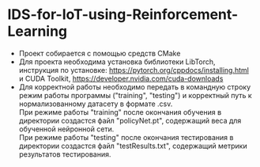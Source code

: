 # IDS-for-IoT-using-Reinforcement-Learning

- Проект собирается с помощью средств CMake
- Для проекта необходима установка библиотеки LibTorch, инструкция по установке: https://pytorch.org/cppdocs/installing.html \
и CUDA Toolkit, https://developer.nvidia.com/cuda-downloads
- Для корректной работы необходимо передать в командную строку режим работы программы ("training", "testing") и корректный путь к нормализованному датасету в формате .csv. \
При режиме работы "training" после окончания обучения в директории создастся файл "policyNet.pt", содержащий веса для обученной нейронной сети. \
При режиме работы "testing" после окончания тестирования в директории создастся файл "testResults.txt", содержащий метрики результатов тестирования.

